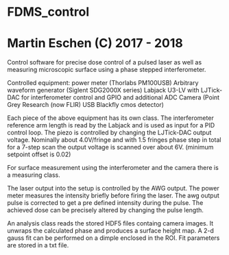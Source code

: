 # FDMS_control
# Martin Eschen  (C) 2017 - 2018

Control software for precise dose control of a pulsed laser as 
well as measuring microscopic surface using a phase stepped 
interferometer.

Controlled equipment:
power meter (Thorlabs PM100USB)
Arbitrary waveform generator (Siglent SDG2000X series)
Labjack U3-LV with LJTick-DAC for interferometer control and 
	GPIO and additional ADC
Camera (Point Grey Research (now FLIR) USB Blackfly cmos detector)

Each piece of the above equipment has its own class. The 
interferometer reference arm length is read by the Labjack and is 
used as input for a PID control loop. The piezo is controlled by 
changing the LJTick-DAC output voltage. Nominally about 4.0V/fringe 
and with 1.5 fringes phase step in total for a 7-step scan the 
output voltage is scanned over about 6V.
(minimum setpoint offset is 0.02)

For surface measurement using the interferometer and the camera 
there is a measuring class.

The laser output into the setup is controlled by the AWG output. 
The power meter measures the intensity briefly before firing the 
laser. The awg output pulse is corrected to get a pre defined 
intensity during the pulse. The achieved dose can be precisely 
altered by changing the pulse length.

An analysis class reads the stored HDF5 files containg camera images.
It unwraps the calculated phase and produces a surface height map.
A 2-d gauss fit can be performed on a dimple enclosed in the ROI.
Fit parameters are stored in a txt file.
